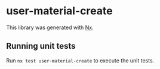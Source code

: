 # user-material-create

This library was generated with [Nx](https://nx.dev).

## Running unit tests

Run `nx test user-material-create` to execute the unit tests.

